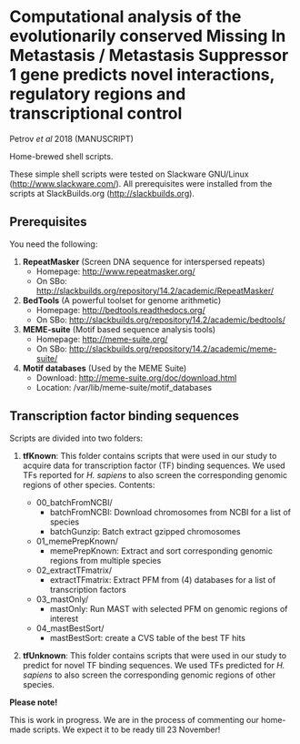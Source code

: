 # Computational analysis of the evolutionarily conserved Missing In Metastasis / Metastasis Suppressor 1 gene predicts novel interactions, regulatory regions and transcriptional control

Petrov _et al_ 2018 (MANUSCRIPT)

Home-brewed shell scripts.

These simple shell scripts were tested on Slackware GNU/Linux (http://www.slackware.com/). All prerequisites were installed from the scripts at SlackBuilds.org (http://slackbuilds.org).

## Prerequisites

You need the following:

1.  **RepeatMasker** (Screen DNA sequence for interspersed repeats)
    * Homepage: http://www.repeatmasker.org/
    * On SBo: http://slackbuilds.org/repository/14.2/academic/RepeatMasker/
2.  **BedTools** (A powerful toolset for genome arithmetic)
    * Homepage: http://bedtools.readthedocs.org/
    * On SBo: http://slackbuilds.org/repository/14.2/academic/bedtools/
3.  **MEME-suite** (Motif based sequence analysis tools)
    * Homepage: http://meme-suite.org/
    * On SBo: http://slackbuilds.org/repository/14.2/academic/meme-suite/
4.  **Motif databases** (Used by the MEME Suite)
    * Download: http://meme-suite.org/doc/download.html
    * Location: /var/lib/meme-suite/motif_databases

## Transcription factor binding sequences

Scripts are divided into two folders:

1.  **tfKnown**: This folder contains scripts that were used in our study to acquire data for transcription factor (TF) binding sequences. We used TFs reported for _H. sapiens_ to also screen the corresponding genomic regions of other species. Contents:
    * 00_batchFromNCBI/
        * batchFromNCBI: Download chromosomes from NCBI for a list of species
        * batchGunzip: Batch extract gzipped chromosomes
    * 01_memePrepKnown/
        * memePrepKnown: Extract and sort corresponding genomic regions from multiple species
    * 02_extractTFmatrix/
        * extractTFmatrix: Extract PFM from (4) databases for a list of transcription factors
    * 03_mastOnly/
        * mastOnly: Run MAST with selected PFM on genomic regions of interest
    * 04_mastBestSort/
        * mastBestSort: create a CVS table of the best TF hits    
    
2.   **tfUnknown**: This folder contains scripts that were used in our study to predict for novel TF binding sequences. We used TFs predicted for _H. sapiens_ to also screen the corresponding genomic regions of other species.

**Please note!**

This is work in progress. We are in the process of commenting our home-made scripts. We expect it to be ready till 23 November!
